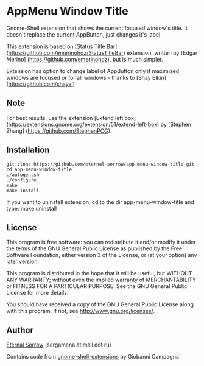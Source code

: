 AppMenu Window Title
====================

Gnome-Shell extension that shows the current focused window's title. It doesn't
replace the current AppButton, just changes it's label.

This extension is based on
[Status Title Bar] (https://github.com/emerinohdz/StatusTitleBar)
extension, written by
[Edgar Merino] (https://github.com/emerinohdz),
but is much simpler.

Extension has option to change label of AppButton only if maximized windows are
focused or for all windows - thanks to [Shay Elkin] (https://github.com/shayel)

Note
----

For best results, use the extension
[Extend left box] (https://extensions.gnome.org/extension/51/extend-left-box)
by [Stephen Zhang] (https://github.com/StephenPCG).

Installation
------------

    git clone https://github.com/eternal-sorrow/app-menu-window-title.git
    cd app-menu-window-title
    ./autogen.sh
    ./configure
    make
    make install

If you want to uninstall extension, cd to the dir app-menu-window-title and type:
    make uninstall
    

License
-------

This program is free software: you can redistribute it and/or modify
it under the terms of the GNU General Public License as published by
the Free Software Foundation, either version 3 of the License, or
(at your option) any later version.

This program is distributed in the hope that it will be useful,
but WITHOUT ANY WARRANTY; without even the implied warranty of
MERCHANTABILITY or FITNESS FOR A PARTICULAR PURPOSE.  See the
GNU General Public License for more details.

You should have received a copy of the GNU General Public License
along with this program.  If not, see http://www.gnu.org/licenses/.

Author
------

[Eternal Sorrow](https://github.com/eternal-sorrow) (sergamena at mail dot ru)

Contains code from
[gnome-shell-extensions](https://git.gnome.org/browse/gnome-shell-extensions/)
by Giobanni Campagna
